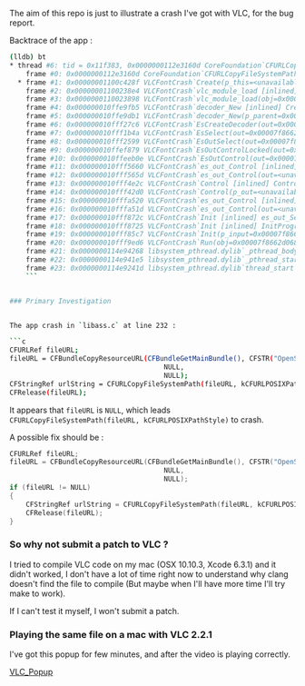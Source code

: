 The aim of this repo is just to illustrate a crash I've got with VLC, for the bug report.


Backtrace of the app :
```sh
(lldb) bt
* thread #6: tid = 0x11f383, 0x0000000112e3160d CoreFoundation`CFURLCopyFileSystemPath + 77, stop reason = EXC_BAD_ACCESS (code=1, address=0x0)
    frame #0: 0x0000000112e3160d CoreFoundation`CFURLCopyFileSystemPath + 77
  * frame #1: 0x00000001100c428f VLCFontCrash`Create(p_this=<unavailable>) + 815 at libass.c:232
    frame #2: 0x00000001100238e4 VLCFontCrash`vlc_module_load [inlined] module_load(obj=0x00007f86640284b8, init=<unavailable>) + 76 at modules.c:185
    frame #3: 0x0000000110023898 VLCFontCrash`vlc_module_load(obj=0x00007f86640284b8, capability=0x00000001101eeda9, name=<unavailable>, strict=false, probe=0x0000000110023bd0) + 1240 at modules.c:277
    frame #4: 0x000000010ffe9fb5 VLCFontCrash`decoder_New [inlined] CreateDecoder(p_parent=0x00007f8662d068c8, p_sout=0x0000000000000000) + 516 at decoder.c:786
    frame #5: 0x000000010ffe9db1 VLCFontCrash`decoder_New(p_parent=0x00007f8662d068c8, p_input=<unavailable>, fmt=0x00007f8662e2b1f8, p_clock=<unavailable>, p_resource=<unavailable>, p_sout=0x0000000000000000) + 65 at decoder.c:256
    frame #6: 0x000000010fff27c6 VLCFontCrash`EsCreateDecoder(out=0x00007f8662e325c0, p_es=0x00007f8662e2b1e0) + 54 at es_out.c:1557
    frame #7: 0x000000010fff1b4a VLCFontCrash`EsSelect(out=0x00007f8662e325c0, es=0x00007f8662e2b1e0) + 506 at es_out.c:1642
    frame #8: 0x000000010fff2599 VLCFontCrash`EsOutSelect(out=0x00007f8662e325c0, es=0x00007f8662e2b1e0, b_force=<unavailable>) + 1833 at es_out.c:1861
    frame #9: 0x000000010ffef879 VLCFontCrash`EsOutControlLocked(out=0x00007f8662e325c0, i_query=<unavailable>, args=<unavailable>) + 2473 at es_out.c:2180
    frame #10: 0x000000010ffeeb0e VLCFontCrash`EsOutControl(out=0x00007f8662e325c0, i_query=<unavailable>, args=<unavailable>) + 46 at es_out.c:2705
    frame #11: 0x000000010fff5660 VLCFontCrash`es_out_Control [inlined] es_out_vaControl(out=<unavailable>, i_query=<unavailable>, args=0x0000003000000018) + 3 at vlc_es_out.h:126
    frame #12: 0x000000010fff565d VLCFontCrash`es_out_Control(out=<unavailable>, i_query=<unavailable>) + 157 at vlc_es_out.h:135
    frame #13: 0x000000010fff4e2c VLCFontCrash`Control [inlined] ControlLocked(p_out=<unavailable>, i_query=<unavailable>) + 2908 at es_out_timeshift.c:618
    frame #14: 0x000000010fff42d0 VLCFontCrash`Control(p_out=<unavailable>, i_query=<unavailable>, args=<unavailable>) + 224 at es_out_timeshift.c:716
    frame #15: 0x000000010fffa520 VLCFontCrash`es_out_Control [inlined] es_out_vaControl(out=<unavailable>, i_query=<unavailable>, args=0x0000003000000018) + 3 at vlc_es_out.h:126
    frame #16: 0x000000010fffa51d VLCFontCrash`es_out_Control(out=<unavailable>, i_query=<unavailable>) + 157 at vlc_es_out.h:135
    frame #17: 0x000000010fff872c VLCFontCrash`Init [inlined] es_out_SetMode(p_out=<unavailable>) + 7 at es_out.h:89
    frame #18: 0x000000010fff8725 VLCFontCrash`Init [inlined] InitPrograms(p_input=0x00007f8662d068c8) + 350 at input.c:1155
    frame #19: 0x000000010fff85c7 VLCFontCrash`Init(p_input=0x00007f8662d068c8) + 4423 at input.c:1233
    frame #20: 0x000000010fff9ed6 VLCFontCrash`Run(obj=0x00007f8662d068c8) + 22 at input.c:515
    frame #21: 0x0000000114e94268 libsystem_pthread.dylib`_pthread_body + 131
    frame #22: 0x0000000114e941e5 libsystem_pthread.dylib`_pthread_start + 176
    frame #23: 0x0000000114e9241d libsystem_pthread.dylib`thread_start + 13
    ```


### Primary Investigation


The app crash in `libass.c` at line 232 :

```c
CFURLRef fileURL;
fileURL = CFBundleCopyResourceURL(CFBundleGetMainBundle(), CFSTR("OpenSans-Regular.ttf"),
                                      NULL,
                                      NULL);
CFStringRef urlString = CFURLCopyFileSystemPath(fileURL, kCFURLPOSIXPathStyle);
CFRelease(fileURL);
```

It appears that `fileURL` is `NULL`, which leads `CFURLCopyFileSystemPath(fileURL, kCFURLPOSIXPathStyle)` to crash.

A possible fix should be : 


```c
CFURLRef fileURL;
fileURL = CFBundleCopyResourceURL(CFBundleGetMainBundle(), CFSTR("OpenSans-Regular.ttf"),
                                      NULL,
                                      NULL);
if (fileURL != NULL)
{
	CFStringRef urlString = CFURLCopyFileSystemPath(fileURL, kCFURLPOSIXPathStyle);
	CFRelease(fileURL);
}
```

### So why not submit a patch to VLC ?

I tried to compile VLC code on my mac (OSX 10.10.3, Xcode 6.3.1) and it didn't worked, I don't have a lot of time right now  to understand why  clang doesn't find the file to compile (But maybe when I'll have more time I'll try make to work).

If I can't test it myself, I won't submit a patch.


### Playing the same file on a mac with VLC 2.2.1

I've got this popup for few minutes, and after the video is playing correctly.

[VLC_Popup](vlcFontBuilding.png)



